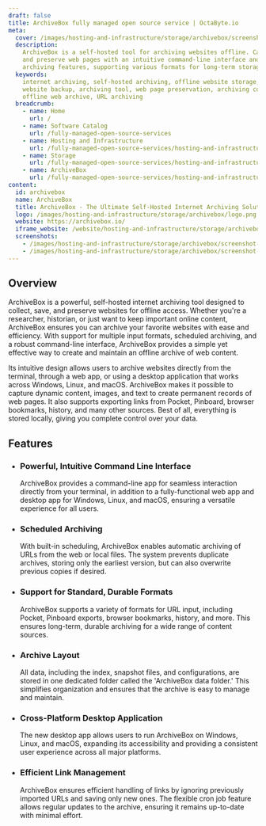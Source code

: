 ```yaml
---
draft: false
title: ArchiveBox fully managed open source service | OctaByte.io
meta:
  cover: /images/hosting-and-infrastructure/storage/archivebox/screenshot-1.png
  description:
    ArchiveBox is a self-hosted tool for archiving websites offline. Capture
    and preserve web pages with an intuitive command-line interface and scheduled
    archiving features, supporting various formats for long-term storage.
  keywords:
    internet archiving, self-hosted archiving, offline website storage, ArchiveBox,
    website backup, archiving tool, web page preservation, archiving command line,
    offline web archive, URL archiving
  breadcrumb:
    - name: Home
      url: /
    - name: Software Catalog
      url: /fully-managed-open-source-services
    - name: Hosting and Infrastructure
      url: /fully-managed-open-source-services/hosting-and-infrastructure
    - name: Storage
      url: /fully-managed-open-source-services/hosting-and-infrastructure/storage
    - name: ArchiveBox
      url: /fully-managed-open-source-services/hosting-and-infrastructure/storage/archivebox
content:
  id: archivebox
  name: ArchiveBox
  title: ArchiveBox - The Ultimate Self-Hosted Internet Archiving Solution
  logo: /images/hosting-and-infrastructure/storage/archivebox/logo.png
  website: https://archivebox.io/
  iframe_website: /website/hosting-and-infrastructure/storage/archivebox
  screenshots:
    - /images/hosting-and-infrastructure/storage/archivebox/screenshot-1.png
    - /images/hosting-and-infrastructure/storage/archivebox/screenshot-2.png
---
```


## Overview

ArchiveBox is a powerful, self-hosted internet archiving tool designed to collect, save, and preserve websites for offline access. Whether you're a researcher, historian, or just want to keep important online content, ArchiveBox ensures you can archive your favorite websites with ease and efficiency. With support for multiple input formats, scheduled archiving, and a robust command-line interface, ArchiveBox provides a simple yet effective way to create and maintain an offline archive of web content.

Its intuitive design allows users to archive websites directly from the terminal, through a web app, or using a desktop application that works across Windows, Linux, and macOS. ArchiveBox makes it possible to capture dynamic content, images, and text to create permanent records of web pages. It also supports exporting links from Pocket, Pinboard, browser bookmarks, history, and many other sources. Best of all, everything is stored locally, giving you complete control over your data.

## Features

- ### Powerful, Intuitive Command Line Interface

  ArchiveBox provides a command-line app for seamless interaction directly from your terminal, in addition to a fully-functional web app and desktop app for Windows, Linux, and macOS, ensuring a versatile experience for all users.

- ### Scheduled Archiving

  With built-in scheduling, ArchiveBox enables automatic archiving of URLs from the web or local files. The system prevents duplicate archives, storing only the earliest version, but can also overwrite previous copies if desired.

- ### Support for Standard, Durable Formats

  ArchiveBox supports a variety of formats for URL input, including Pocket, Pinboard exports, browser bookmarks, history, and more. This ensures long-term, durable archiving for a wide range of content sources.

- ### Archive Layout

  All data, including the index, snapshot files, and configurations, are stored in one dedicated folder called the 'ArchiveBox data folder.' This simplifies organization and ensures that the archive is easy to manage and maintain.

- ### Cross-Platform Desktop Application

  The new desktop app allows users to run ArchiveBox on Windows, Linux, and macOS, expanding its accessibility and providing a consistent user experience across all major platforms.

- ### Efficient Link Management

  ArchiveBox ensures efficient handling of links by ignoring previously imported URLs and saving only new ones. The flexible cron job feature allows regular updates to the archive, ensuring it remains up-to-date with minimal effort.
